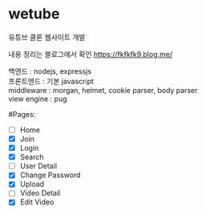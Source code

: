 # wetube

유튜브 클론 웹사이트 개발

내용 정리는 블로그에서 확인 https://fkfkfk9.blog.me/

백엔드 : nodejs, expressjs  
프론트엔드 : 기본 javascript  
middleware : morgan, helmet, cookie parser, body parser  
view engine : pug

#Pages:

- [ ] Home
- [x] Join
- [x] Login
- [x] Search
- [ ] User Detail
- [x] Change Password
- [x] Upload
- [ ] Video Detail
- [x] Edit Video